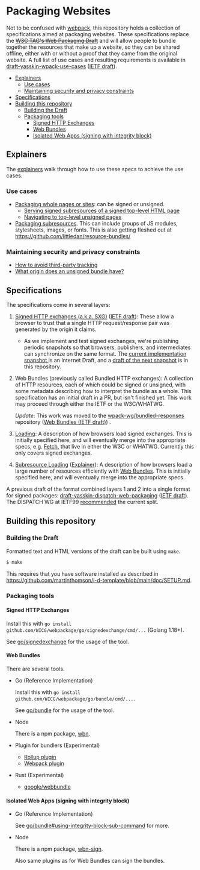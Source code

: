 # Packaging Websites

Not to be confused with [webpack](https://webpack.js.org/), this repository
holds a collection of specifications aimed at packaging websites. These
specifications replace the ~~[W3C TAG's Web Packaging
Draft](https://w3ctag.github.io/packaging-on-the-web/)~~ and will allow people
to bundle together the resources that make up a website, so they can be shared
offline, either with or without a proof that they came from the original
website. A full list of use cases and resulting requirements is available in
[draft-yasskin-wpack-use-cases](https://wicg.github.io/webpackage/draft-yasskin-wpack-use-cases.html)
([IETF
draft](https://tools.ietf.org/html/draft-yasskin-wpack-use-cases)).

<!-- TOC -->

- [Explainers](#explainers)
  - [Use cases](#use-cases)
  - [Maintaining security and privacy constraints](#maintaining-security-and-privacy-constraints)
- [Specifications](#specifications)
- [Building this repository](#building-this-repository)
  - [Building the Draft](#building-the-draft)
  - [Packaging tools](#packaging-tools)
    - [Signed HTTP Exchanges](#signed-http-exchanges)
    - [Web Bundles](#web-bundles)
    - [Isolated Web Apps (signing with integrity block)](#isolated-web-apps-signing-with-integrity-block)

<!-- /TOC -->

## Explainers

The [explainers](explainers/) walk through how to use these specs to
achieve the use cases.

### Use cases

* [Packaging whole pages or sites](explainers/authoritative-site-sharing.md): can be
  signed or unsigned.
   * [Serving signed subresources of a signed top-level HTML
     page](explainers/signed-exchange-subresource-substitution.md)
   * [Navigating to top-level unsigned pages](explainers/navigation-to-unsigned-bundles.md)
* [Packaging subresources](explainers/subresource-loading.md). This can include groups of
  JS modules, stylesheets, images, or fonts. This is also getting fleshed out at
  https://github.com/littledan/resource-bundles/

### Maintaining security and privacy constraints

* [How to avoid third-party tracking](explainers/anti-tracking.md)
* [What origin does an unsigned bundle have?](explainers/bundle-urls-and-origins.md)

## Specifications

The specifications come in several layers:

1. [Signed HTTP exchanges (a.k.a. SXG)](https://wicg.github.io/webpackage/draft-yasskin-http-origin-signed-responses.html)
   ([IETF draft](https://tools.ietf.org/html/draft-yasskin-http-origin-signed-responses)):
   These allow a browser to trust that a single HTTP request/response pair was
   generated by the origin it claims.
   * As we implement and test signed exchanges, we're publishing periodic
     snapshots so that browsers, publishers, and intermediates can synchronize
     on the same format. The [current implementation snapshot
     ](https://tools.ietf.org/html/draft-yasskin-httpbis-origin-signed-exchanges-impl)
     is an Internet Draft, and a [draft of the next
     snapshot](https://wicg.github.io/webpackage/draft-yasskin-httpbis-origin-signed-exchanges-impl.html)
     is in this repository.
1. Web Bundles (previously called Bundled HTTP exchanges):
   A collection of HTTP resources, each of which could be signed or unsigned, with
   some metadata describing how to interpret the bundle as a whole. This
   specification has an initial draft in a PR, but isn't finished yet. This work
   may proceed through either the IETF or the W3C/WHATWG.

   *Update*: This work was moved to the [wpack-wg/bundled-responses](https://github.com/wpack-wg/bundled-responses)
    repository ([Web Bundles (IETF draft)](https://wpack-wg.github.io/bundled-responses/draft-ietf-wpack-bundled-responses.html)) .
1. [Loading](https://wicg.github.io/webpackage/loading.html): A description of
   how browsers load signed exchanges. This is initially specified
   here, and will eventually merge into the appropriate specs, e.g.
   [Fetch](https://fetch.spec.whatwg.org/), that live in either the W3C or
   WHATWG. Currently this only covers signed exchanges.
1. [Subresource Loading](https://wicg.github.io/webpackage/subresource-loading.html)
   ([Explainer](https://github.com/WICG/webpackage/blob/main/explainers/subresource-loading.md)):
   A description of how browsers load a large number of resources efficiently with
   [Web Bundles](https://wpack-wg.github.io/bundled-responses/draft-ietf-wpack-bundled-responses.html).
   This is initially specified here, and will eventually merge into
   the appropriate specs.

A previous draft of the format combined layers 1 and 2 into a single format for
signed packages:
[draft-yasskin-dispatch-web-packaging](https://wicg.github.io/webpackage/draft-yasskin-dispatch-web-packaging.html)
([IETF draft](https://tools.ietf.org/html/draft-yasskin-dispatch-web-packaging)).
The DISPATCH WG at IETF99
[recommended](https://datatracker.ietf.org/doc/minutes-99-dispatch/) the current
split.

## Building this repository

### Building the Draft

Formatted text and HTML versions of the draft can be built using `make`.

```sh
$ make
```

This requires that you have software installed as described in
https://github.com/martinthomson/i-d-template/blob/main/doc/SETUP.md.

### Packaging tools

#### Signed HTTP Exchanges

Install this with `go install github.com/WICG/webpackage/go/signedexchange/cmd/...` (Golang 1.18+).

See [go/signedexchange](go/signedexchange) for the usage of the tool.

#### Web Bundles

There are several tools.

- Go (Reference Implementation)

  Install this with `go install github.com/WICG/webpackage/go/bundle/cmd/...`.

  See [go/bundle](go/bundle) for the usage of the tool.

- Node

  There is a npm package, [wbn](https://www.npmjs.com/package/wbn).

- Plugin for bundlers (Experimental)

  - [Rollup plugin](https://github.com/GoogleChromeLabs/rollup-plugin-webbundle)
  - [Webpack plugin](https://github.com/GoogleChromeLabs/webbundle-webpack-plugin)

- Rust (Experimental)

  - [google/webbundle](https://github.com/google/webbundle)

#### Isolated Web Apps (signing with integrity block)

- Go (Reference Implementation)

  See [go/bundle#using-integrity-block-sub-command](go/bundle#using-integrity-block-sub-command) for more.

- Node

  There is a npm package, [wbn-sign](https://www.npmjs.com/package/wbn-sign).

  Also same plugins as for Web Bundles can sign the bundles.